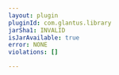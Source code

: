 ```yaml
---
layout: plugin
pluginId: com.glantus.library
jarSha1: INVALID
isJarAvailable: true
error: NONE
violations: []

---
```

